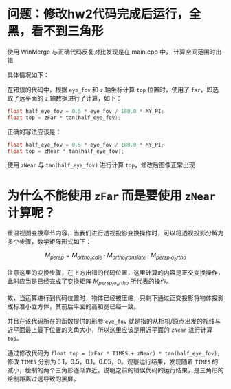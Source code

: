 # 问题：修改hw2代码完成后运行，全黑，看不到三角形

使用 WinMerge 与正确代码反复对比发现是在 main.cpp 中，
计算空间范围时出错

具体情况如下：

在错误的代码中，根据 `eye_fov` 和 `z` 轴坐标计算 `top` 位置时，使用了 `far`，即选取了远平面的 `z` 轴数据进行了计算，如下：

```cpp
float half_eye_fov = 0.5 * eye_fov / 180.0 * MY_PI;
float top = zFar * tan(half_eye_fov);
```

正确的写法应该是：

```cpp
float half_eye_fov = 0.5 * eye_fov / 180.0 * MY_PI;
float top = zNear * tan(half_eye_fov);
```

使用 `zNear` 与 `tan(half_eye_fov)` 进行计算 `top`，修改后图像正常出现

# 为什么不能使用 `zFar` 而是要使用 `zNear` 计算呢？

重温视图变换章节内容，当我们进行透视投影变换操作时，可以将透视投影分解为多个步骤，数学矩阵形式如下：

$$M_{persp} = M_{ortho_scale} \cdot M_{ortho_translate} \cdot M_{persp_to_ortho}$$

注意这里的变换步骤，在上方出错的代码位置，这里计算的内容是正交变换操作，此时应当是已经完成了变换矩阵 $M_{persp_to_ortho}$ 所代表的操作。

故，当运算进行到代码位置时，物体已经被压缩，只剩下通过正交投影将物体投影成标准小立方体，其前后平面的高和宽已经一致。

并且在该代码所在的函数提供的形参 `eye_fov` 就是指的从相机/原点出发的视线与近平面最上最下位置的夹角大小，所以这里应该是用近平面的 `zNear` 进行计算 `top`。

通过修改代码为 `float top = (zFar * TIMES + zNear) * tan(half_eye_fov);` 修改 `TIMES` 分别为：1，0.5，0.1，0.05，0。观察运行结果，发现随着 `TIMES` 的减小，绘制的两个三角形逐渐靠近。说明之前的错误代码的运行结果，是三角形的绘制距离过远导致的黑屏。
